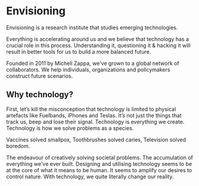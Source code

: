 # Envisioning

Envisioning is a research institute that studies emerging technologies. 

Everything is accelerating around us and we believe that technology has a crucial role in this process. Understanding it, questioning it & hacking it will result in better tools for us to build a more balanced future.

Founded in 2011 by Michell Zappa, we've grown to a global network of collaborators. We help individuals, organizations and policymakers construct future scenarios.

## Why technology?

First, let’s kill the misconception that technology is limited to physical artefacts like Fuelbands, iPhones and Teslas. It’s not just the things that track us, beep and lose their signal.
Technology is everything we create. Technology is how we solve problems as a species.

Vaccines solved smallpox, Toothbrushes solved caries, Television solved boredom.

The endeavour of creatively solving societal problems. The accumulation of everything we've ever built. Designing and utilising technology seems to be at the core of what it means to be human. It seems to amplify our desires to control nature. With technology, we quite literally change our reality.


